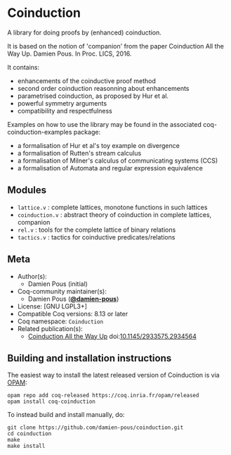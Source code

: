 # Coinduction

A library for doing proofs by (enhanced) coinduction.

It is based on the notion of 'companion' from the paper
Coinduction All the Way Up. Damien Pous. In Proc. LICS, 2016.

It contains:
 - enhancements of the coinductive proof method
 - second order coinduction reasonning about enhancements
 - parametrised coinduction, as proposed by Hur et al.
 - powerful symmetry arguments
 - compatibility and respectfulness

Examples on how to use the library may be found in the associated coq-coinduction-examples package:
 - a formalisation of Hur et al's toy example on divergence
 - a formalisation of Rutten's stream calculus
 - a formalisation of Milner's calculus of communicating systems (CCS)
 - a formalisation of Automata and regular expression equivalence

## Modules
 + `lattice.v`     : complete lattices, monotone functions in such lattices
 + `coinduction.v` : abstract theory of coinduction in complete lattices, companion
 + `rel.v`         : tools for the complete lattice of binary relations
 + `tactics.v`     : tactics for coinductive predicates/relations

## Meta

- Author(s):
  - Damien Pous (initial)
- Coq-community maintainer(s):
  - Damien Pous ([**@damien-pous**](https://github.com/damien-pous))
- License: [GNU LGPL3+]
- Compatible Coq versions: 8.13 or later
- Coq namespace: `Coinduction`
- Related publication(s):
  - [Coinduction All the Way Up](https://hal.archives-ouvertes.fr/hal-01259622) doi:[10.1145/2933575.2934564](http://dx.doi.org/10.1145/2933575.2934564)

## Building and installation instructions

The easiest way to install the latest released version of Coinduction
is via [OPAM](https://opam.ocaml.org/doc/Install.html):

```shell
opam repo add coq-released https://coq.inria.fr/opam/released
opam install coq-coinduction
```

To instead build and install manually, do:

``` shell
git clone https://github.com/damien-pous/coinduction.git
cd coinduction
make
make install
```
